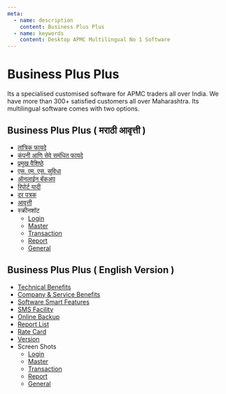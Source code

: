 ```yaml
---
meta:
  - name: description
    content: Business Plus Plus
  - name: keywords
    content: Desktop APMC Multilingual No 1 Software
---
```


# Business Plus Plus

Its a specialised customised software for APMC traders all over India. We have more than 300+ satisfied customers all over Maharashtra. Its multilingual software comes with two options.

## Business Plus Plus ( मराठी आवृत्ती )

- [तांत्रिक फायदे](/products/desktop/business-plus-plus-marathi.html#तांत्रिक-फायदे)
- [कंपनी आणि सेवे समंधित फायदे](/products/desktop/business-plus-plus-marathi.html#कंपनी-आणि-सेवे-समंधित-फायदे)
- [प्रमुख वैशिष्ठे](/products/desktop/business-plus-plus-marathi.html#प्रमुख-वैशिष्ठे)
- [एस. एम. एस. सुविधा](/products/desktop/business-plus-plus-marathi.html#एस-एम-एस-सुविधा)
- [ऑनलाईन बॅकअप](/products/desktop/business-plus-plus-marathi.html#ऑनलाईन-बॅकअप)
- [रिपोर्ट यादी](/products/desktop/business-plus-plus-marathi-report.html)
- [दर पत्रक](/products/desktop/business-plus-plus-marathi-rate-cart.html)
- [आवृत्ती](/products/desktop/version.html)
- स्क्रीनशॉट
  - [Login](/products/desktop/business-plus-plus-marathi-screen-shots.html#login)
  - [Master](/products/desktop/business-plus-plus-marathi-screen-shots.html#master)
  - [Transaction](/products/desktop/business-plus-plus-marathi-screen-shots.html#transaction)
  - [Report](/products/desktop/business-plus-plus-marathi-screen-shots.html#reports)
  - [General](/products/desktop/business-plus-plus-marathi-screen-shots.html#general)

## Business Plus Plus ( English Version )

- [Technical Benefits](/products/desktop/business-plus-plus-english.html#technical-benefits)
- [Company & Service Benefits ](/products/desktop/business-plus-plus-english.html#company-service-benefits)
- [Software Smart Features](/products/desktop/business-plus-plus-english.html#प्रsoftware-smart-features)
- [SMS Facility](/products/desktop/business-plus-plus-english.html#sms-facility)
- [Online Backup](/products/desktop/business-plus-plus-english.html#online-backup)
- [Report List](/products/desktop/business-plus-plus-english-report.html)
- [Rate Card](/products/desktop/business-plus-plus-english-rate-cart.html)
- [Version](/products/desktop/version.html)
- Screen Shots
  - [Login](/products/desktop/business-plus-plus-marathi-screen-shots.html#login)
  - [Master](/products/desktop/business-plus-plus-marathi-screen-shots.html#master)
  - [Transaction](/products/desktop/business-plus-plus-marathi-screen-shots.html#transaction)
  - [Report](/products/desktop/business-plus-plus-marathi-screen-shots.html#reports)
  - [General](/products/desktop/business-plus-plus-marathi-screen-shots.html#general)
